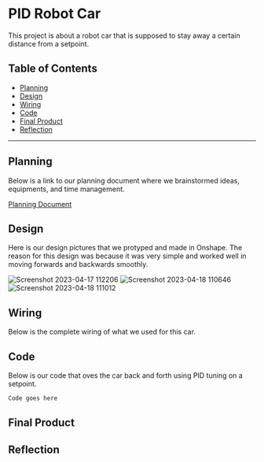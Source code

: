 # PID Robot Car
This project is about a robot car that is supposed to stay away a certain distance from a setpoint. 
## Table of Contents
* [Planning](#Planning)
* [Design](#Design)
* [Wiring](#Wiring)
* [Code](#Code)
* [Final Product](#Final_Product)
* [Reflection](#Reflection)
---

## Planning
Below is a link to our planning document where we brainstormed ideas, equipments, and time management.

[Planning Document](https://docs.google.com/document/d/1pS8x4_KN1o8x4viN81sqH_3ViWb4FMq0SSYEMJr-LKw/edit#)

## Design
Here is our design pictures that we protyped and made in Onshape. The reason for this design was because it was very simple and worked well in moving forwards and backwards smoothly. 

![Screenshot 2023-04-17 112206](https://user-images.githubusercontent.com/112962044/232820076-10aa31a3-67df-49f4-90ae-312871f2cb4b.png)
![Screenshot 2023-04-18 110646](https://user-images.githubusercontent.com/112962044/232820331-7b2efcb0-1866-4748-aa62-67451eb60ea8.png)
![Screenshot 2023-04-18 111012](https://user-images.githubusercontent.com/112962044/232821432-d45af163-7280-4c60-adc9-660c5de55af6.png)



## Wiring
Below is the complete wiring of what we used for this car. 


## Code
Below is our code that oves the car back and forth using PID tuning on a setpoint. 

```python
Code goes here

```

## Final Product

## Reflection

